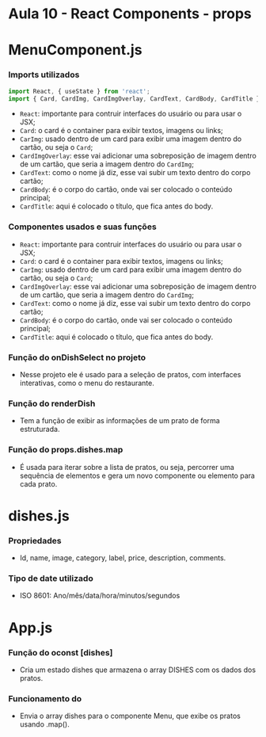 # Aula 10 - React Components - props

# MenuComponent.js

### Imports utilizados

```js
import React, { useState } from 'react'; 
import { Card, CardImg, CardImgOverlay, CardText, CardBody, CardTitle } from 'reactstrap';
```

- `React`: importante para contruir interfaces do usuário ou para usar o JSX;
- `Card`: o card é o container para exibir textos, imagens ou links;
- `CarImg`: usado dentro de um card para exibir uma imagem dentro do cartão, ou seja o `Card`;
- `CardImgOverlay`: esse vai adicionar uma sobreposição de imagem dentro de um cartão, que seria a imagem dentro do `CardImg`;
- `CardText`: como o nome já diz, esse vai subir um texto dentro do corpo cartão;
- `CardBody`: é o corpo do cartão, onde vai ser colocado o conteúdo principal;
- `CardTitle`: aqui é colocado o título, que fica antes do body.

### Componentes usados e suas funções

- `React`: importante para contruir interfaces do usuário ou para usar o JSX;
- `Card`: o card é o container para exibir textos, imagens ou links;
- `CarImg`: usado dentro de um card para exibir uma imagem dentro do cartão, ou seja o `Card`;
- `CardImgOverlay`: esse vai adicionar uma sobreposição de imagem dentro de um cartão, que seria a imagem dentro do `CardImg`;
- `CardText`: como o nome já diz, esse vai subir um texto dentro do corpo cartão;
- `CardBody`: é o corpo do cartão, onde vai ser colocado o conteúdo principal;
- `CardTitle`: aqui é colocado o título, que fica antes do body.


### Função do onDishSelect no projeto

- Nesse projeto ele é usado para a seleção de pratos, com interfaces interativas, como o menu do restaurante.
 
### Função do renderDish

- Tem a função de exibir as informações de um prato de forma estruturada.
 
### Função do props.dishes.map

-  É usada para iterar sobre a lista de pratos, ou seja, percorrer uma sequência de elementos e gera um novo componente ou elemento para cada prato.

# dishes.js

### Propriedades

- Id, name, image, category, label, price, description, comments.

### Tipo de date utilizado

- ISO 8601: Ano/mês/data/hora/minutos/segundos

# App.js

### Função do oconst [dishes]

- Cria um estado dishes que armazena o array DISHES com os dados dos pratos.

### Funcionamento do <Menu dishes>

- Envia o array dishes para o componente Menu, que exibe os pratos usando .map().